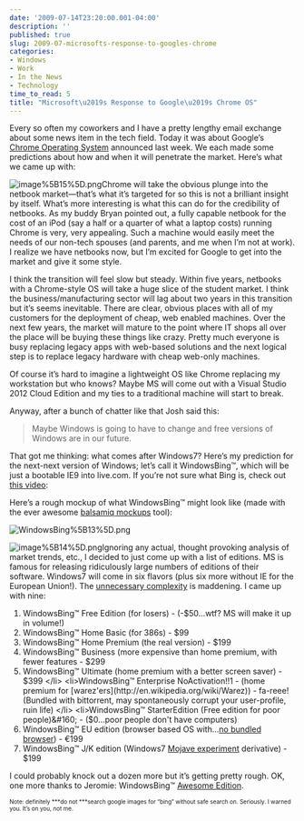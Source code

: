 ```yaml
---
date: '2009-07-14T23:20:00.001-04:00'
description: ''
published: true
slug: 2009-07-microsofts-response-to-googles-chrome
categories:
- Windows
- Work
- In the News
- Technology
time_to_read: 5
title: "Microsoft\u2019s Response to Google\u2019s Chrome OS"
---
```



Every so often my coworkers and I have a pretty lengthy email exchange about some news item in the tech field. Today it was about Google’s [Chrome Operating System](http://googleblog.blogspot.com/2009/07/introducing-google-chrome-os.html) announced last week. We each made some predictions about how and when it will penetrate the market. Here’s what we came up with:

![image%5B15%5D.png](image%5B15%5D.png)Chrome will take the obvious plunge into the netbook market—that’s what it’s targeted for so this is not a brilliant insight by itself. What’s more interesting is what this can do for the credibility of netbooks. As my buddy Bryan pointed out, a fully capable netbook for the cost of an iPod (say a half or a quarter of what a laptop costs) running Chrome is very, very appealing. Such a machine would easily meet the needs of our non-tech spouses (and parents, and me when I’m not at work). I realize we have netbooks now, but I’m excited for Google to get into the market and give it some style.

I think the transition will feel slow but steady. Within five years, netbooks with a Chrome-style OS will take a huge slice of the student market. I think the business/manufacturing sector will lag about two years in this transition but it’s seems inevitable. There are clear, obvious places with all of my customers for the deployment of cheap, web enabled machines. Over the next few years, the market will mature to the point where IT shops all over the place will be buying these things like crazy. Pretty much everyone is busy replacing legacy apps with web-based solutions and the next logical step is to replace legacy hardware with cheap web-only machines.

Of course it’s hard to imagine a lightweight OS like Chrome replacing my workstation but who knows? Maybe MS will come out with a Visual Studio 2012 Cloud Edition and my ties to a traditional machine will start to break. 

Anyway, after a bunch of chatter like that Josh said this:
<blockquote> 

Maybe Windows is going to have to change and free versions of Windows are in our future.
</blockquote>

That got me thinking: what comes after Windows7? Here’s my prediction for the next-next version of Windows; let’s call it WindowsBing™, which will be just a bootable IE9 into live.com. If you’re not sure what Bing is, check out [this video](http://www.collegehumor.com/video:1915736):  



Here’s a rough mockup of what WindowsBing™ might look like (made with the ever awesome [balsamiq mockups](http://www.balsamiq.com/products/mockups) tool):

![WindowsBing%5B13%5D.png](WindowsBing%5B13%5D.png) 

![image%5B14%5D.png](image%5B14%5D.png)Ignoring any actual, thought provoking analysis of market trends, etc., I decided to just come up with a list of editions. MS is famous for releasing ridiculously large numbers of editions of their software. Windows7 will come in six flavors (plus six more without IE for the European Union!). The [unnecessary complexity](http://en.wikipedia.org/wiki/Windows_7_editions#Comparison_chart) is maddening. I came up with nine:  <ol>   <li>WindowsBing™ Free Edition (for losers) - (-$50...wtf? MS will make it up in volume!) </li>    <li>WindowsBing™ Home Basic (for 386s) - $99 </li>    <li>WindowsBing™ Home Premium (the real version) - $199 </li>    <li>WindowsBing™ Business (more expensive than home premium, with fewer features - $299 </li>    <li>WindowsBing™ Ultimate (home premium with a better screen saver) - $399 </li>    <li>WindowsBing™ Enterprise NoActivation!!1 - (home premium for [warez'ers](http://en.wikipedia.org/wiki/Warez)) - fa-reee! (Bundled with bittorrent, may spontaneously corrupt your user-profile, ruin life) </li>    <li>WindowsBing™ StarterEdition (Free edition for poor people)&#160; - ($0...poor people don't have computers) </li>    <li>WindowsBing™ EU edition (browser based OS with...[no bundled browser](http://news.bbc.co.uk/2/hi/business/7834792.stm)) - €199 </li>    <li>WindowsBing™ J/K edition (Windows7 [Mojave experiment](http://en.wikipedia.org/wiki/The_Mojave_Experiment) derivative) - $199 </li> </ol>

I could probably knock out a dozen more but it’s getting pretty rough. OK, one more thanks to Jeromie: WindowsBing™ [Awesome Edition](http://www.codinghorror.com/blog/archives/001283.html).



<font size="1">Note: definitely ***do not ***search google images for “bing” without safe search on. Seriously. I warned you. It’s on you, not me. </font>